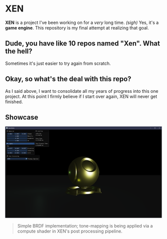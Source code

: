 # XEN

**XEN** is a project I've been working on for a *very* long time. *(sigh)* Yes, it's a **game
engine**. This repository is my final attempt at realizing that goal.

## Dude, you have like 10 repos named "Xen". What the hell?

Sometimes it's just easier to try again from scratch.

## Okay, so what's the deal with this repo?

As I said above, I want to consolidate all my years of progress into this one project. At this point
I firmly believe if I start over again, XEN will never get finished.

## Showcase

![](Resources/screenshot_02.png)

> Simple BRDF implementation; tone-mapping is being applied via a compute shader in XEN's post
> processing pipeline.